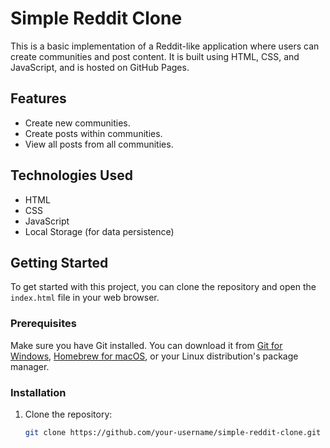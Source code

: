 # Simple Reddit Clone

This is a basic implementation of a Reddit-like application where users can create communities and post content. It is built using HTML, CSS, and JavaScript, and is hosted on GitHub Pages.

## Features

- Create new communities.
- Create posts within communities.
- View all posts from all communities.

## Technologies Used

- HTML
- CSS
- JavaScript
- Local Storage (for data persistence)

## Getting Started

To get started with this project, you can clone the repository and open the `index.html` file in your web browser.

### Prerequisites

Make sure you have Git installed. You can download it from [Git for Windows](https://gitforwindows.org/), [Homebrew for macOS](https://brew.sh/), or your Linux distribution's package manager.

### Installation

1. Clone the repository:

   ```bash
   git clone https://github.com/your-username/simple-reddit-clone.git
